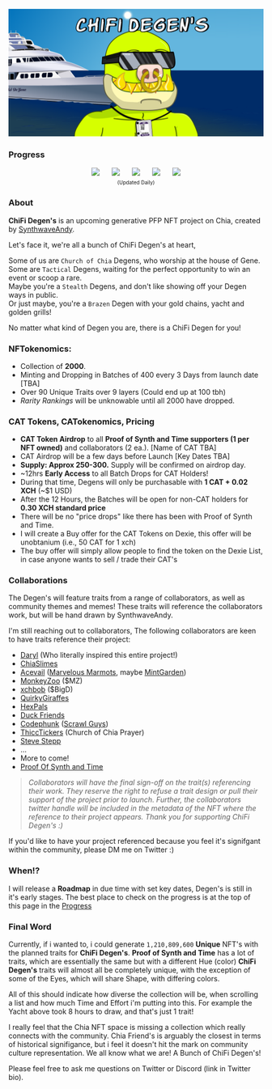 ![ChiFi Degen's](./images/banner.png)


### Progress
<p align="center" fontsize="4px">
    <img src="https://progress-bar.dev/90?title=Collab Reachout"/>
    <img style="padding-left:20px" src="https://progress-bar.dev/69?title=Artwork"/>
    <img style="padding-left:20px" src="https://progress-bar.dev/0?title=CAT"/>
    <img style="padding-left:20px" src="https://progress-bar.dev/0?title=Mint"/> 
    <img style="padding-left:20px" src="https://progress-bar.dev/0?title=Offered"/> 
    <br/>
    <font size="-2">(Updated Daily)</font>
</p>


### About
**ChiFi Degen's** is an upcoming generative PFP NFT project on Chia, created by [SynthwaveAndy](https://twitter.com/ProofOfSynthNFT).

Let's face it, we're all a bunch of ChiFi Degen's at heart,

Some of us are `Church of Chia` Degens, who worship at the house of Gene.<br/>
Some are `Tactical` Degens, waiting for the perfect opportunity to win an event or scoop a rare.<br/>
Maybe you're a `Stealth` Degens, and don't like showing off your Degen ways in public.<br/>
Or just maybe, you're a `Brazen` Degen with your gold chains, yacht and golden grills!<br/>

No matter what kind of Degen you are, there is a ChiFi Degen for you!

### NFTokenomics:
 - Collection of **2000**.
 - Minting and Dropping in Batches of 400 every 3 Days from launch date [TBA]
 - Over 90 Unique Traits over 9 layers (Could end up at 100 tbh)
 - *Rarity Rankings* will be unknowable until all 2000 have dropped. 

### CAT Tokens, CATokenomics, Pricing
 - **CAT Token Airdrop** to all **Proof of Synth and Time supporters (1 per NFT owned)** and collaborators (2 ea.). [Name of CAT TBA]
 - CAT Airdrop will be a few days before Launch [Key Dates TBA]
 - **Supply: Approx 250-300.** Supply will be confirmed on airdrop day.
 - ~12hrs **Early Access** to all Batch Drops for CAT Holders!
 - During that time, Degens will only be purchasable with **1 CAT + 0.02 XCH** (~$1 USD)
 - After the 12 Hours, the Batches will be open for non-CAT holders for **0.30 XCH standard price**
 - There will be no "price drops" like there has been with Proof of Synth and Time.
 - I will create a Buy offer for the CAT Tokens on Dexie, this offer will be unobtanium (i.e., 50 CAT for 1 xch)
 - The buy offer will simply allow people to find the token on the Dexie List, in case anyone wants to sell / trade their CAT's

### Collaborations
The Degen's will feature traits from a range of collaborators, as well as community themes and memes! These traits will reference the collaborators work, but will be hand drawn by SynthwaveAndy.

I'm still reaching out to collaborators,
The following collaborators are keen to have traits reference their project:
- [Daryl](https://twitter.com/Smith_Cypher) (Who literally inspired this entire project!)
- [ChiaSlimes](https://twitter.com/chia_slime)
- [Acevail](https://twitter.com/acevail_) ([Marvelous Marmots](https://twitter.com/MarvelMarmots), maybe [MintGarden](https://mintgarden.io/))
- [MonkeyZoo](https://twitter.com/monkeyzoo) ($MZ)
- [xchbob](https://twitter.com/xchbob) ($BigD)
- [QuirkyGiraffes](https://twitter.com/Quirky_Giraffes)
- [HexPals](https://twitter.com/HexPalsNFT)
- [Duck Friends](https://twitter.com/CDFNFT)
- [Codephunk](https://twitter.com/codephunk) ([Scrawl Guys](https://twitter.com/ScrawlGuys))
- [ThiccTickers](https://twitter.com/ThiccTickers) (Church of Chia Prayer)
- [Steve Stepp](https://twitter.com/steppsr)
- ...
- More to come!
- [Proof Of Synth and Time](https://mintgarden.io/collections/proof-of-synth-and-time-col1a3stfulcehl4d4fam0w73c0mde8ws4c7k5l85fd54r45gkfhp7hswuuysv)

>*Collaborators will have the final sign-off on the trait(s) referencing their work. They reserve the right to refuse a trait design or pull their support of the project prior to launch. Further, the collaborators twitter handle will be included in the metadata of the NFT where the reference to their project appears. Thank you for supporting ChiFi Degen's :)*

If you'd like to have your project referenced because you feel it's signifgant within the community, please DM me on Twitter :)

### When!?
I will release a **Roadmap** in due time with set key dates, Degen's is still in it's early stages.
The best place to check on the progress is at the top of this page in the [Progress](#Progress)

### Final Word
Currently, if i wanted to, i could generate `1,210,809,600` **Unique** NFT's with the planned traits for **ChiFi Degen's**.
**Proof of Synth and Time** has a lot of traits, which are essentially the same but with a different Hue (color)
**ChiFi Degen's** traits will almost all be completely unique, with the exception of some of the Eyes, which will share Shape, with differing colors.

All of this should indicate how diverse the collection will be, when scrolling a list and how much Time and Effort i'm putting into this.
For example the Yacht above took 8 hours to draw, and that's just 1 trait!

I really feel that the Chia NFT space is missing a collection which really connects with the community. 
Chia Friend's is arguably the closest in terms of historical signifigance, but i feel it doesn't hit the mark on community culture representation. We all know what we are! A Bunch of ChiFi Degen's!

Please feel free to ask me questions on Twitter or Discord (link in Twitter bio).